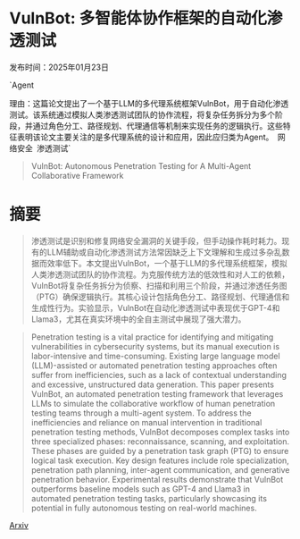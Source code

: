 # VulnBot: 多智能体协作框架的自动化渗透测试

发布时间：2025年01月23日

`Agent

理由：这篇论文提出了一个基于LLM的多代理系统框架VulnBot，用于自动化渗透测试。该系统通过模拟人类渗透测试团队的协作流程，将复杂任务拆分为多个阶段，并通过角色分工、路径规划、代理通信等机制来实现任务的逻辑执行。这些特征表明该论文主要关注的是多代理系统的设计和应用，因此应归类为Agent。` `网络安全` `渗透测试`

> VulnBot: Autonomous Penetration Testing for A Multi-Agent Collaborative Framework

# 摘要

> 渗透测试是识别和修复网络安全漏洞的关键手段，但手动操作耗时耗力。现有的LLM辅助或自动化渗透测试方法常因缺乏上下文理解和生成过多杂乱数据而效率低下。本文提出VulnBot，一个基于LLM的多代理系统框架，模拟人类渗透测试团队的协作流程。为克服传统方法的低效性和对人工的依赖，VulnBot将复杂任务拆分为侦察、扫描和利用三个阶段，并通过渗透任务图（PTG）确保逻辑执行。其核心设计包括角色分工、路径规划、代理通信和生成性行为。实验显示，VulnBot在自动化渗透测试中表现优于GPT-4和Llama3，尤其在真实环境中的全自主测试中展现了强大潜力。

> Penetration testing is a vital practice for identifying and mitigating vulnerabilities in cybersecurity systems, but its manual execution is labor-intensive and time-consuming. Existing large language model (LLM)-assisted or automated penetration testing approaches often suffer from inefficiencies, such as a lack of contextual understanding and excessive, unstructured data generation. This paper presents VulnBot, an automated penetration testing framework that leverages LLMs to simulate the collaborative workflow of human penetration testing teams through a multi-agent system. To address the inefficiencies and reliance on manual intervention in traditional penetration testing methods, VulnBot decomposes complex tasks into three specialized phases: reconnaissance, scanning, and exploitation. These phases are guided by a penetration task graph (PTG) to ensure logical task execution. Key design features include role specialization, penetration path planning, inter-agent communication, and generative penetration behavior. Experimental results demonstrate that VulnBot outperforms baseline models such as GPT-4 and Llama3 in automated penetration testing tasks, particularly showcasing its potential in fully autonomous testing on real-world machines.

[Arxiv](https://arxiv.org/abs/2501.13411)